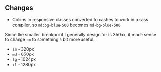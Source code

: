 
## Changes

* Colons in responsive classes converted to dashes to work in a sass compiler, so `md:bg-blue-500` becomes `md-bg-blue-500`.

Since the smalled breakpoint I generally design for is 350px, it made sense to change `sm` to something a bit more useful.

* `sm` - 320px 
* `md` - 650px 
* `lg` - 1024px
* `xl` - 1280px